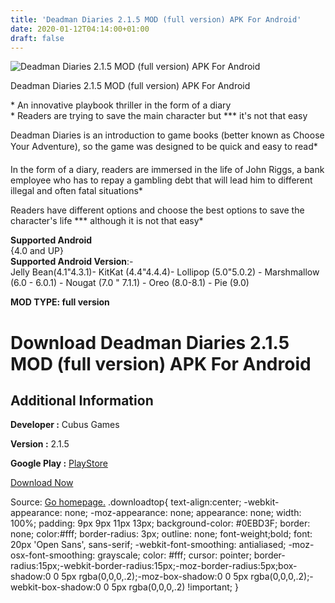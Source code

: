 ```yaml
---
title: 'Deadman Diaries 2.1.5 MOD (full version) APK For Android'
date: 2020-01-12T04:14:00+01:00
draft: false
---
```


![Deadman Diaries 2.1.5 MOD (full version) APK For Android](https://i1.wp.com/apkhome.net/wp-content/uploads/2020/01/Deadman-Diaries-2.1.5-MOD-full-version.png "Deadman Diaries 2.1.5 MOD (full version) APK For Android")

  

Deadman Diaries 2.1.5 MOD (full version) APK For Android

\* An innovative playbook thriller in the form of a diary  
\* Readers are trying to save the main character but \*\*\* it's not that easy

Deadman Diaries is an introduction to game books (better known as Choose Your Adventure), so the game was designed to be quick and easy to read\*

In the form of a diary, readers are immersed in the life of John Riggs, a bank employee who has to repay a gambling debt that will lead him to different illegal and often fatal situations\*

Readers have different options and choose the best options to save the character's life \*\*\* although it is not that easy\*

**Supported Android**  
{4.0 and UP}  
**Supported Android Version**:-  
Jelly Bean(4.1"4.3.1)- KitKat (4.4"4.4.4)- Lollipop (5.0"5.0.2) - Marshmallow (6.0 - 6.0.1) - Nougat (7.0 " 7.1.1) - Oreo (8.0-8.1) - Pie (9.0)

**MOD TYPE: full version**

Download Deadman Diaries 2.1.5 MOD (full version) APK For Android
=================================================================

Additional Information
----------------------

**Developer :** Cubus Games

**Version :** 2.1.5

**Google Play :** [PlayStore](https://play.google.com/store/apps/details?id=com.cubusgames.deadman)

  

[Download Now](https://store4app.co/post/deadman-diaries-2-1-5-mod-full-version-apk-for-android_1578762026)

  
Source: [Go homepage.](https://store4app.co/post/deadman-diaries-2-1-5-mod-full-version-apk-for-android_1578762026) .downloadtop{ text-align:center; -webkit-appearance: none; -moz-appearance: none; appearance: none; width: 100%; padding: 9px 9px 11px 13px; background-color: #0EBD3F; border: none; color:#fff; border-radius: 3px; outline: none; font-weight;bold; font: 20px 'Open Sans', sans-serif; -webkit-font-smoothing: antialiased; -moz-osx-font-smoothing: grayscale; color: #fff; cursor: pointer; border-radius:15px;-webkit-border-radius:15px;-moz-border-radius:5px;box-shadow:0 0 5px rgba(0,0,0,.2);-moz-box-shadow:0 0 5px rgba(0,0,0,.2);-webkit-box-shadow:0 0 5px rgba(0,0,0,.2) !important; }